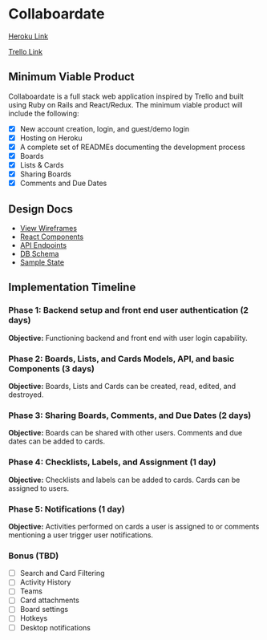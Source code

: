 # Collaboardate

[Heroku Link](http://collaboardate-app.herokuapp.com/)

[Trello Link](https://trello.com/b/m0YDD5ZF/collaboardate)

## Minimum Viable Product

Collaboardate is a full stack web application inspired by Trello and built using Ruby on Rails and React/Redux.  The minimum viable product will include the following:

- [x] New account creation, login, and guest/demo login
- [x] Hosting on Heroku
- [x] A complete set of READMEs documenting the development process
- [x] Boards
- [x] Lists & Cards
- [x] Sharing Boards
- [x] Comments and Due Dates

## Design Docs
* [View Wireframes](wireframes)
* [React Components](component-hierarchy.md)
* [API Endpoints](api-endpoints.md)
* [DB Schema](schema.md)
* [Sample State](sample-state.md)

## Implementation Timeline

### Phase 1: Backend setup and front end user authentication (2 days)

**Objective:** Functioning backend and front end with user login capability.

### Phase 2: Boards, Lists, and Cards Models, API, and basic Components (3 days)

**Objective:** Boards, Lists and Cards can be created, read, edited, and destroyed.

### Phase 3: Sharing Boards, Comments, and Due Dates (2 days)

**Objective:** Boards can be shared with other users.  Comments and due dates can be added to cards.

### Phase 4: Checklists, Labels, and Assignment (1 day)

**Objective:** Checklists and labels can be added to cards.  Cards can be assigned to users.

### Phase 5: Notifications (1 day)

**Objective:** Activities performed on cards a user is assigned to or comments mentioning a user trigger user notifications.

### Bonus (TBD)
- [ ] Search and Card Filtering
- [ ] Activity History
- [ ] Teams
- [ ] Card attachments
- [ ] Board settings
- [ ] Hotkeys
- [ ] Desktop notifications
